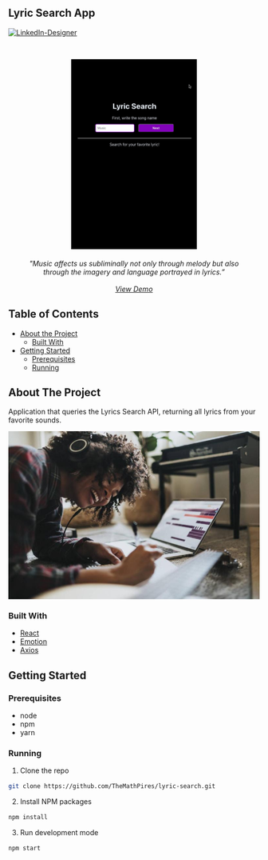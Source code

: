 ## Lyric Search App

[![LinkedIn-Designer][linkedin-shield]][linkedin-url-1]

<!-- PROJECT LOGO -->
<br />
<p align="center">
  <a href="https://github.com/Toshiuk/bips-front">
    <img height="auto" width="50%' align="center" src="./src/assets/lyrich-search.gif" />
   </a>
   <br/>
   <br/>
  <em align="center">
      "Music affects us subliminally not only through melody but also <br/>through the imagery and language portrayed in lyrics.”
    <br />
    <br />
    <a href="#" target="_blank">View Demo</a>
  </p>
</em>

<!-- TABLE OF CONTENTS -->

## Table of Contents

- [About the Project](#about-the-project)
  - [Built With](#built-with)
- [Getting Started](#getting-started)
  - [Prerequisites](#prerequisites)
  - [Running](#running)

<!-- ABOUT THE PROJECT -->

## About The Project
Application that queries the Lyrics Search API, returning all lyrics from your favorite sounds. 

<p align="center">
  <img align="center" src="./src/assets/song-writing.jpeg" />
</p>

### Built With

- [React](https://reactjs.org/)
- [Emotion](https://emotion.sh/)
- [Axios](https://axios-http.com/)

<!-- GETTING STARTED -->

## Getting Started

### Prerequisites

- node
- npm
- yarn

### Running

1. Clone the repo

```sh
git clone https://github.com/TheMathPires/lyric-search.git
```

2. Install NPM packages

```sh
npm install
```

3. Run development mode

```sh
npm start
```

<!-- MARKDOWN LINKS & IMAGES -->

[linkedin-shield]: https://img.shields.io/badge/-LinkedIn-black.svg?style=flat-square&logo=linkedin&colorB=555
[linkedin-url-1]: https://www.linkedin.com/in/themathpires/

